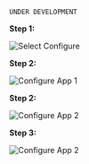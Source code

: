 `UNDER DEVELOPMENT`

**Step 1:** 

![Select Configure](/reselbob/scenarios/using-mabl-creating-a-test/assets/select-configure.png)

**Step 2:** 


![Configure App 1](/reselbob/scenarios/using-mabl-creating-a-test/assets/app-config-01.png)

**Step 2:** 

![Configure App 2](/reselbob/scenarios/using-mabl-creating-a-test/assets/app-config-02.png)

**Step 3:** 

![Configure App 2](/reselbob/scenarios/using-mabl-creating-a-test/assets/app-config-03.png)